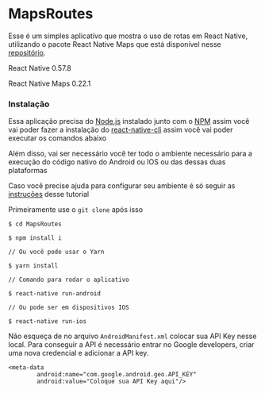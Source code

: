 # MapsRoutes

Esse é um simples aplicativo que mostra o uso de rotas em React Native, utilizando o pacote React Native Maps que está disponível nesse [repositório](https://github.com/react-community/react-native-maps).

 React Native 0.57.8
 
 React Native Maps 0.22.1

### Instalação

Essa aplicação precisa do [Node.js](https://nodejs.org/) instalado junto com o [NPM](https://www.npmjs.com/get-npm) assim você vai poder fazer a instalação do [react-native-cli](https://www.npmjs.com/package/react-native-cli) assim você vai poder executar os comandos abaixo

Além disso, vai ser necessário você ter todo o ambiente necessário para a execução do código nativo do Android ou IOS ou das dessas duas plataformas

Caso você precise ajuda para configurar seu ambiente é só seguir as [instruções](https://rocketseat.com.br/assets/files/ambiente-de-desenvolvimento-rn.pdf) desse tutorial

Primeiramente use o ``git clone`` após isso

```
$ cd MapsRoutes

$ npm install i 

// Ou você pode usar o Yarn

$ yarn install

// Comando para rodar o aplicativo

$ react-native run-android

// Ou pode ser em dispositivos IOS

$ react-native run-ios
```

Não esqueça de no arquivo ``AndroidManifest.xml`` colocar sua API Key nesse local.
Para conseguir a API é necessário entrar no Google developers, criar uma nova credencial e adicionar a API key.

```
<meta-data 
        android:name="com.google.android.geo.API_KEY"
        android:value="Coloque sua API Key aqui"/>
```



